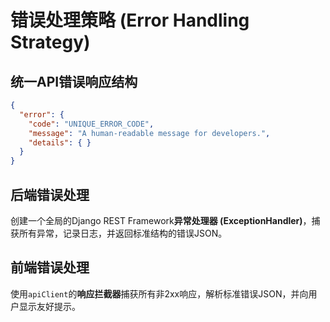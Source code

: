 # 错误处理策略 (Error Handling Strategy)

## 统一API错误响应结构

```json
{
  "error": {
    "code": "UNIQUE_ERROR_CODE",
    "message": "A human-readable message for developers.",
    "details": { }
  }
}
```

## 后端错误处理

创建一个全局的Django REST Framework**异常处理器 (ExceptionHandler)**，捕获所有异常，记录日志，并返回标准结构的错误JSON。

## 前端错误处理

使用`apiClient`的**响应拦截器**捕获所有非2xx响应，解析标准错误JSON，并向用户显示友好提示。 